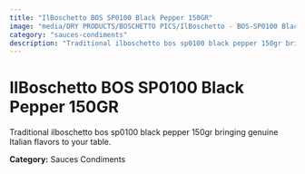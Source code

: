 ```yaml
---
title: "IlBoschetto BOS SP0100 Black Pepper 150GR"
image: "media/DRY PRODUCTS/BOSCHETTO PICS/IlBoschetto - BOS-SP0100 Black Pepper 150GR.png"
category: "sauces-condiments"
description: "Traditional ilboschetto bos sp0100 black pepper 150gr bringing genuine Italian flavors to your table."
---
```


# IlBoschetto BOS SP0100 Black Pepper 150GR

Traditional ilboschetto bos sp0100 black pepper 150gr bringing genuine Italian flavors to your table.

**Category:** Sauces Condiments
